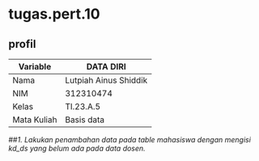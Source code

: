 # tugas.pert.10
## profil

| Variable       |    DATA DIRI         |
| ---------------| ----------------     |
| Nama           | Lutpiah Ainus Shiddik|                                     
| NIM            | 312310474            |
| Kelas          | TI.23.A.5            |
| Mata Kuliah    |Basis data            |

##*1. Lakukan penambahan data pada table mahasiswa dengan mengisi kd_ds yang
belum ada pada data dosen.*
